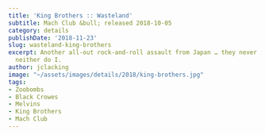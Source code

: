 ```yaml
---
title: 'King Brothers :: Wasteland'
subtitle: Mach Club &bull; released 2018-10-05
category: details
publishDate: '2018-11-23'
slug: wasteland-king-brothers
excerpt: Another all-out rock-and-roll assault from Japan … they never get bored and
  neither do I.
author: jclacking
image: "~/assets/images/details/2018/king-brothers.jpg"
tags:
- Zoobombs
- Black Crowes
- Melvins
- King Brothers
- Mach Club
---
```


